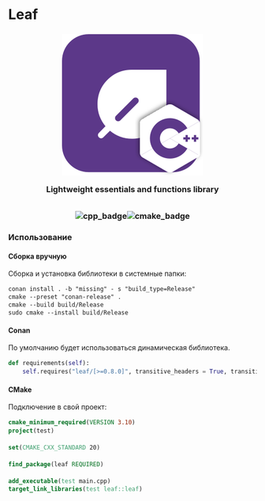 # Leaf
<h3 align="center">
    <img src="docs/images/logo.svg" alt=""/><br/>
    <img src="https://raw.githubusercontent.com/catppuccin/catppuccin/main/assets/misc/transparent.png" height="30" width="0px"/>
    Lightweight essentials and functions library
    <img src="https://raw.githubusercontent.com/catppuccin/catppuccin/main/assets/misc/transparent.png" height="30" width="0px"/><br/>
    <img src="https://raw.githubusercontent.com/catppuccin/catppuccin/main/assets/misc/transparent.png" height="30" width="0px"/><br/>
    <img src="https://img.shields.io/badge/C%2B%2B-00599C?style=for-the-badge&logo=c%2B%2B&logoColor=white" alt="cpp_badge"/><img src="https://img.shields.io/badge/CMake-064F8C?style=for-the-badge&logo=cmake&logoColor=white" alt="cmake_badge"/>
</h3>

### Использование
#### Сборка вручную
Сборка и установка библиотеки в системные папки:
```shell
conan install . -b "missing" - s "build_type=Release"
cmake --preset "conan-release" .
cmake --build build/Release
sudo cmake --install build/Release
```

#### Conan
По умолчанию будет использоваться динамическая библиотека.
```py
def requirements(self):
    self.requires("leaf/[>=0.8.0]", transitive_headers = True, transitive_libs=True)
```

#### CMake
Подключение в свой проект:
```cmake
cmake_minimum_required(VERSION 3.10)
project(test)

set(CMAKE_CXX_STANDARD 20)

find_package(leaf REQUIRED)

add_executable(test main.cpp)
target_link_libraries(test leaf::leaf)
```